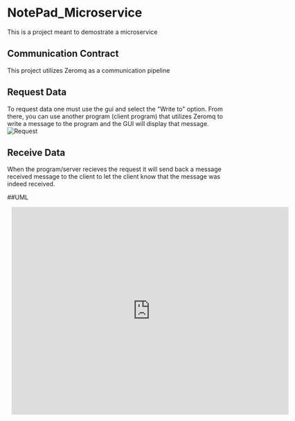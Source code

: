 # NotePad_Microservice
This is a project meant to demostrate a microservice

## Communication Contract
This project utilizes Zeromq as a communication pipeline

## Request Data
To request data one must use the gui and select the "Write to" option. From there, you can use another program (client program) that utilizes Zeromq to write a message to
the program and the GUI will display that message.
![Request](https://user-images.githubusercontent.com/76986911/180889387-092a1747-acf2-4c71-8ad8-790b9044bf0b.gif)

## Receive Data
When the program/server recieves the request it will send back a message received message to the client to let the client know that the message was indeed received. 

##UML 
<div style="width: 640px; height: 480px; margin: 10px; position: relative;"><iframe allowfullscreen frameborder="0" style="width:640px; height:480px" src="https://lucid.app/documents/embedded/5daa724c-690d-4cc6-af30-c8d301f3fbc4" id="u63BDHKJWKXN"></iframe></div>
